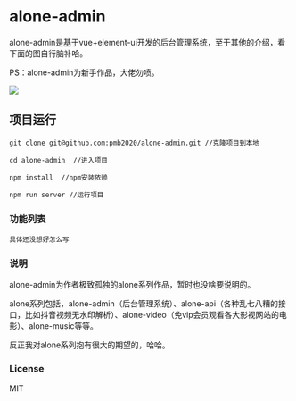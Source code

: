 # alone-admin
alone-admin是基于vue+element-ui开发的后台管理系统，至于其他的介绍，看下面的图自行脑补哈。

PS：alone-admin为新手作品，大佬勿喷。

![](http://qdfvid0sp.bkt.clouddn.com/alone-admin.png)
## 项目运行
```
git clone git@github.com:pmb2020/alone-admin.git //克隆项目到本地

cd alone-admin  //进入项目

npm install  //npm安装依赖

npm run server //运行项目
```

### 功能列表
```
具体还没想好怎么写
```

### 说明

alone-admin为作者极致孤独的alone系列作品，暂时也没啥要说明的。  
 
alone系列包括，alone-admin（后台管理系统）、alone-api（各种乱七八糟的接口，比如抖音视频无水印解析）、alone-video（免vip会员观看各大影视网站的电影）、alone-music等等。  

反正我对alone系列抱有很大的期望的，哈哈。


### License
MIT

